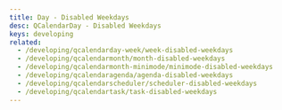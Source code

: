 ```yaml
---
title: Day - Disabled Weekdays
desc: QCalendarDay - Disabled Weekdays
keys: developing
related:
  - /developing/qcalendarday-week/week-disabled-weekdays
  - /developing/qcalendarmonth/month-disabled-weekdays
  - /developing/qcalendarmonth-minimode/minimode-disabled-weekdays
  - /developing/qcalendaragenda/agenda-disabled-weekdays
  - /developing/qcalendarscheduler/scheduler-disabled-weekdays
  - /developing/qcalendartask/task-disabled-weekdays
---
```


<example-viewer
  title="Disabled Weekdays"
  file="DayDisabledWeekdays"
  codepen-title="QCalendarDay"
/>
